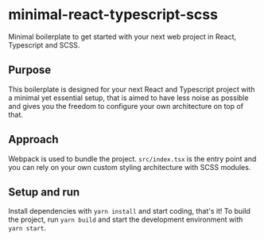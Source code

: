 # minimal-react-typescript-scss
Minimal boilerplate to get started with your next web project in React, Typescript and SCSS.

## Purpose
This boilerplate is designed for your next React and Typescript project with a minimal yet essential setup, that is aimed to have less noise as possible and gives you the freedom to configure your own architecture on top of that.

## Approach

Webpack is used to bundle the project. `src/index.tsx` is the entry point and you can rely on your own custom styling architecture with SCSS modules.

## Setup and run

Install dependencies with `yarn install` and start coding, that's it!
To build the project, run `yarn build` and start the development environment with `yarn start`.

